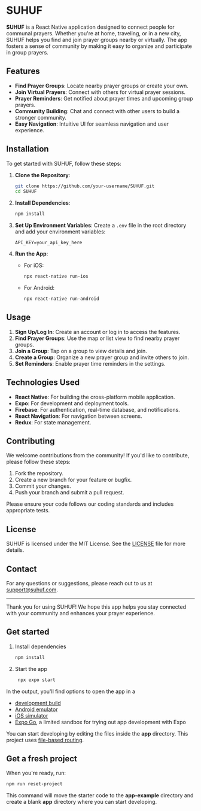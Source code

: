 # SUHUF

**SUHUF** is a React Native application designed to connect people for communal prayers. Whether you're at home, traveling, or in a new city, SUHUF helps you find and join prayer groups nearby or virtually. The app fosters a sense of community by making it easy to organize and participate in group prayers.

## Features

- **Find Prayer Groups**: Locate nearby prayer groups or create your own.
- **Join Virtual Prayers**: Connect with others for virtual prayer sessions.
- **Prayer Reminders**: Get notified about prayer times and upcoming group prayers.
- **Community Building**: Chat and connect with other users to build a stronger community.
- **Easy Navigation**: Intuitive UI for seamless navigation and user experience.

## Installation

To get started with SUHUF, follow these steps:

1. **Clone the Repository**:
   ```bash
   git clone https://github.com/your-username/SUHUF.git
   cd SUHUF
   ```

2. **Install Dependencies**:
   ```bash
   npm install
   ```

3. **Set Up Environment Variables**:
   Create a `.env` file in the root directory and add your environment variables:
   ```env
   API_KEY=your_api_key_here
   ```

4. **Run the App**:
   - For iOS:
     ```bash
     npx react-native run-ios
     ```
   - For Android:
     ```bash
     npx react-native run-android
     ```

## Usage

1. **Sign Up/Log In**: Create an account or log in to access the features.
2. **Find Prayer Groups**: Use the map or list view to find nearby prayer groups.
3. **Join a Group**: Tap on a group to view details and join.
4. **Create a Group**: Organize a new prayer group and invite others to join.
5. **Set Reminders**: Enable prayer time reminders in the settings.

## Technologies Used

- **React Native**: For building the cross-platform mobile application.
- **Expo**: For development and deployment tools.
- **Firebase**: For authentication, real-time database, and notifications.
- **React Navigation**: For navigation between screens.
- **Redux**: For state management.

## Contributing

We welcome contributions from the community! If you'd like to contribute, please follow these steps:

1. Fork the repository.
2. Create a new branch for your feature or bugfix.
3. Commit your changes.
4. Push your branch and submit a pull request.

Please ensure your code follows our coding standards and includes appropriate tests.

## License

SUHUF is licensed under the MIT License. See the [LICENSE](LICENSE) file for more details.

## Contact

For any questions or suggestions, please reach out to us at [support@suhuf.com](mailto:support@suhuf.com).

---

Thank you for using SUHUF! We hope this app helps you stay connected with your community and enhances your prayer experience.

## Get started

1. Install dependencies

   ```bash
   npm install
   ```

2. Start the app

   ```bash
    npx expo start
   ```

In the output, you'll find options to open the app in a

- [development build](https://docs.expo.dev/develop/development-builds/introduction/)
- [Android emulator](https://docs.expo.dev/workflow/android-studio-emulator/)
- [iOS simulator](https://docs.expo.dev/workflow/ios-simulator/)
- [Expo Go](https://expo.dev/go), a limited sandbox for trying out app development with Expo

You can start developing by editing the files inside the **app** directory. This project uses [file-based routing](https://docs.expo.dev/router/introduction).

## Get a fresh project

When you're ready, run:

```bash
npm run reset-project
```

This command will move the starter code to the **app-example** directory and create a blank **app** directory where you can start developing.
